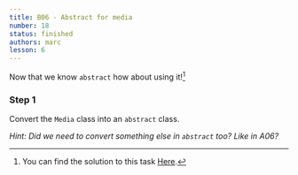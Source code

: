 ```yaml
---
title: B06 - Abstract for media
number: 18
status: finished
authors: marc
lesson: 6
---
```


Now that we know `abstract` how about using it![^solution]

[^solution]:
    You can find the solution to this task [Here](https://github.com/satkowski/csharp-lessons-exercise-solutions/tree/master/lesson_06/B05_abstract_for_media/ExerciseSolution/).

### Step 1

Convert the `Media` class into an `abstract` class.

*Hint: Did we need to convert something else in `abstract` too? Like in A06?*